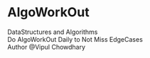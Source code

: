 # AlgoWorkOut
DataStructures and Algorithms<br>
Do AlgoWorkOut Daily to Not Miss EdgeCases<br>
Author @Vipul Chowdhary

